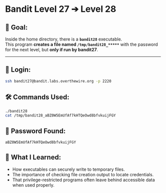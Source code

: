 # Bandit Level 27 ➔ Level 28

## 🧠 Goal:
Inside the home directory, there is a **`bandit28`** executable.  
This program **creates a file named `/tmp/bandit28_*****`** with the password for the next level, but **only if run by bandit27**.

---

## 🔐 Login:
```bash
ssh bandit27@bandit.labs.overthewire.org -p 2220
```

## 🛠️ Commands Used:
```bash
./bandit28
cat /tmp/bandit28_aBZ0W5EmUfAf7kHTQeOwd8bfvkuijFGY
```

## 🧾 Password Found:
`aBZ0W5EmUfAf7kHTQeOwd8bfvkuijFGY`

## 📘 What I Learned:
- How executables can securely write to temporary files.
-	The importance of checking file creation output to locate credentials.
-	That privilege-restricted programs often leave behind accessible data when used properly.
